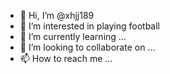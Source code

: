 - 👋 Hi, I’m @xhjj189
- 👀 I’m interested in playing football
- 🌱 I’m currently learning ...
- 💞️ I’m looking to collaborate on ...
- 📫 How to reach me ...

<!---
xhjj189/xhjj189 is a ✨ special ✨ repository because its `README.md` (this file) appears on your GitHub profile.
You can click the Preview link to take a look at your changes.
--->
